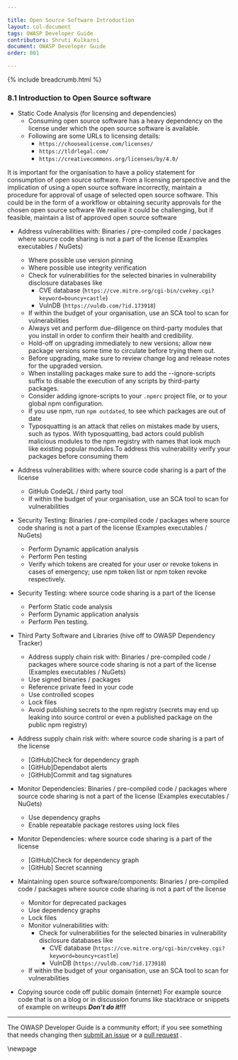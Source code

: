 ```yaml
---

title: Open Source Software Introduction
layout: col-document
tags: OWASP Developer Guide
contributors: Shruti Kulkarni
document: OWASP Developer Guide
order: 801

---
```


{% include breadcrumb.html %}

### 8.1 Introduction to Open Source software

* Static Code Analysis (for licensing and dependencies)
  * Consuming open source software has a heavy dependency on the license
      under which the open source software is available.
  * Following are some URLs to licensing details:
    * `https://choosealicense.com/licenses/`
    * `https://tldrlegal.com/`
    * `https://creativecommons.org/licenses/by/4.0/`

It is important for the organisation to have a policy statement for consumption of open source software.
From a licensing perspective and the implication of using a open source software incorrectly,
maintain a procedure for approval of usage of selected open source software.
This could be in the form of a workflow or obtaining security approvals for the chosen open source software
We realise it could be challenging, but if feasible, maintain a list of approved open source software

* Address vulnerabilities with: Binaries / pre-compiled code / packages
    where source code sharing is not a part of the license (Examples executables / NuGets)
  * Where possible use version pinning
  * Where possible use integrity verification
  * Check for vulnerabilities for the selected binaries in vulnerability disclosure databases like
    * CVE database (`https://cve.mitre.org/cgi-bin/cvekey.cgi?keyword=bouncy+castle`)
    * VulnDB (`https://vuldb.com/?id.173918`)
  * If within the budget of your organisation, use an SCA tool to scan for vulnerabilities
  * Always vet and perform due-diligence on third-party modules that you install
      in order to confirm their health and credibility.
  * Hold-off on upgrading immediately to new versions; allow new package versions some time to circulate
      before trying them out.
  * Before upgrading, make sure to review change log and release notes for the upgraded version.
  * When installing packages make sure to add the --ignore-scripts suffix to disable the execution
      of any scripts by third-party packages.
  * Consider adding ignore-scripts to your `.npmrc` project file, or to your global npm configuration.
  * If you use npm, run `npm outdated`, to see which packages are out of date
  * Typosquatting is an attack that relies on mistakes made by users, such as typos.
      With typosquatting, bad actors could publish malicious modules to the npm registry with names
      that look much like existing popular modules.To address this vulnerability verify your packages
      before consuming them

* Address vulnerabilities with: where source code sharing is a part of the license
  * GitHub CodeQL / third party tool
  * If within the budget of your organisation, use an SCA tool to scan for vulnerabilities

* Security Testing: Binaries / pre-compiled code / packages
    where source code sharing is not a part of the license (Examples executables / NuGets)
  * Perform Dynamic application analysis
  * Perform Pen testing
  * Verify which tokens are created for your user or revoke tokens in cases of emergency;
      use npm token list or npm token revoke respectively.

* Security Testing: where source code sharing is a part of the license
  * Perform Static code analysis
  * Perform Dynamic application analysis
  * Perform Pen testing.

* Third Party Software and Libraries (hive off to OWASP Dependency Tracker)
  * Address supply chain risk with: Binaries / pre-compiled code / packages
      where source code sharing is not a part of the license (Examples executables / NuGets)
  * Use  signed binaries / packages
  * Reference private feed in your code
  * Use controlled scopes
  * Lock files
  * Avoid publishing secrets to the npm registry (secrets may end up leaking into source control
      or even a published package on the public npm registry)

* Address supply chain risk with: where source code sharing is a part of the license
  * [GitHub]Check for dependency graph
  * [GitHub]Dependabot alerts
  * [GitHub]Commit and tag signatures

* Monitor Dependencies: Binaries / pre-compiled code / packages
    where source code sharing is not a part of the license (Examples executables / NuGets)
  * Use dependency graphs
  * Enable repeatable package restores using lock files

* Monitor Dependencies: where source code sharing is a part of the license
  * [GitHub]Check for dependency graph
  * [GitHub] Secret scanning

* Maintaining open source software/components: Binaries / pre-compiled code / packages
    where source code sharing is not a part of the license
  * Monitor for deprecated packages
  * Use dependency graphs
  * Lock files
  * Monitor vulnerabilities with:
    * Check for vulnerabilities for the selected binaries in vulnerability disclosure databases like
      * CVE database (`https://cve.mitre.org/cgi-bin/cvekey.cgi?keyword=bouncy+castle`)
      * VulnDB (`https://vuldb.com/?id.173918`)
  * If within the budget of your organisation, use an SCA tool to scan for vulnerabilities

* Copying source code off public domain (internet)
    For example source code that is on a blog or in discussion forums like stacktrace or snippets of example on writeups
    *******Don’t do it!!!*******

----

The OWASP Developer Guide is a community effort; if you see something that needs changing
then [submit an issue][issue0801] or a [pull request][pr] .

[issue0801]: https://github.com/OWASP/www-project-developer-guide/issues/new?labels=enhancement&template=request.md&title=Update:%2008-open-source-software/01-open-source-software
[pr]: https://github.com/OWASP/www-project-developer-guide/pulls

\newpage
